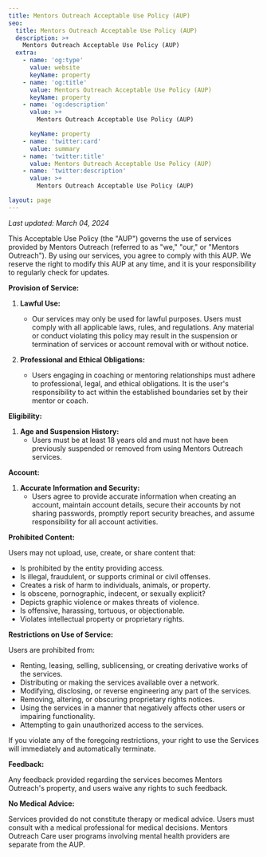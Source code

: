 ```yaml
---
title: Mentors Outreach Acceptable Use Policy (AUP)
seo:
  title: Mentors Outreach Acceptable Use Policy (AUP)
  description: >+
    Mentors Outreach Acceptable Use Policy (AUP)
  extra:
    - name: 'og:type'
      value: website
      keyName: property
    - name: 'og:title'
      value: Mentors Outreach Acceptable Use Policy (AUP)
      keyName: property
    - name: 'og:description'
      value: >+
        Mentors Outreach Acceptable Use Policy (AUP)

      keyName: property
    - name: 'twitter:card'
      value: summary
    - name: 'twitter:title'
      value: Mentors Outreach Acceptable Use Policy (AUP)
    - name: 'twitter:description'
      value: >+
        Mentors Outreach Acceptable Use Policy (AUP)

layout: page
---
```


_Last updated: March 04, 2024_

This Acceptable Use Policy (the "AUP") governs the use of services provided by Mentors Outreach (referred to as "we," "our," or "Mentors Outreach"). By using our services, you agree to comply with this AUP. We reserve the right to modify this AUP at any time, and it is your responsibility to regularly check for updates.

**Provision of Service:**

1. **Lawful Use:**
   - Our services may only be used for lawful purposes. Users must comply with all applicable laws, rules, and regulations. Any material or conduct violating this policy may result in the suspension or termination of services or account removal with or without notice.

2. **Professional and Ethical Obligations:**
   - Users engaging in coaching or mentoring relationships must adhere to professional, legal, and ethical obligations. It is the user's responsibility to act within the established boundaries set by their mentor or coach.

**Eligibility:**

1. **Age and Suspension History:**
   - Users must be at least 18 years old and must not have been previously suspended or removed from using Mentors Outreach services.

**Account:**

1. **Accurate Information and Security:**
   - Users agree to provide accurate information when creating an account, maintain account details, secure their accounts by not sharing passwords, promptly report security breaches, and assume responsibility for all account activities.

**Prohibited Content:**

Users may not upload, use, create, or share content that:
- Is prohibited by the entity providing access.
- Is illegal, fraudulent, or supports criminal or civil offenses.
- Creates a risk of harm to individuals, animals, or property.
- Is obscene, pornographic, indecent, or sexually explicit?
- Depicts graphic violence or makes threats of violence.
- Is offensive, harassing, tortuous, or objectionable.
- Violates intellectual property or proprietary rights.

**Restrictions on Use of Service:**

Users are prohibited from:
- Renting, leasing, selling, sublicensing, or creating derivative works of the services.
- Distributing or making the services available over a network.
- Modifying, disclosing, or reverse engineering any part of the services.
- Removing, altering, or obscuring proprietary rights notices.
- Using the services in a manner that negatively affects other users or impairing functionality.
- Attempting to gain unauthorized access to the services.

If you violate any of the foregoing restrictions, your right to use the Services will immediately and automatically terminate.

**Feedback:**

Any feedback provided regarding the services becomes Mentors Outreach's property, and users waive any rights to such feedback.

**No Medical Advice:**

Services provided do not constitute therapy or medical advice. Users must consult with a medical professional for medical decisions. Mentors Outreach Care user programs involving mental health providers are separate from the AUP.



